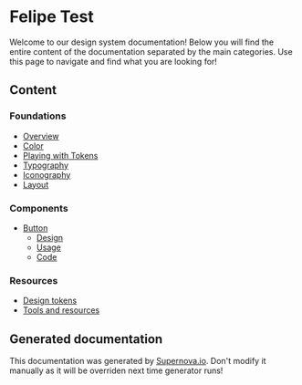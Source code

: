 # Felipe Test

Welcome to our design system documentation! Below you will find the entire content of the documentation separated by the main categories. Use this page to navigate and find what you are looking for!

## Content
 
### Foundations
- [Overview](./foundations/overview.md)
- [Color](./foundations/color.md)
- [Playing with Tokens](./foundations/playing-with-tokens.md)
- [Typography](./foundations/typography.md)
- [Iconography](./foundations/iconography.md)
- [Layout](./foundations/layout.md)
 
### Components
- [Button](./components/button/design.md)
  - [Design](./components/button/design.md)
  - [Usage](./components/button/usage.md)
  - [Code](./components/button/code.md)
 
### Resources
- [Design tokens](./resources/design-tokens.md)
- [Tools and resources](./resources/tools-and-resources.md)

## Generated documentation

This documentation was generated by [Supernova.io](https://supernova.io). Don't modify it manually as it will be overriden next time generator runs!